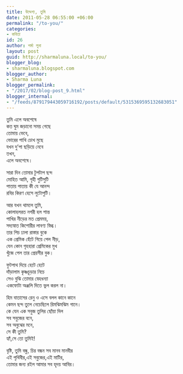 ```yaml
---
title: উদ্দেশ্য, তুমি
date: 2011-05-28 06:55:00 +06:00
permalink: "/to-you/"
categories:
- কবিতা
id: 26
author: শর্মা লুনা
layout: post
guid: http://sharmaluna.local/to-you/
blogger_blog:
- sharmaluna.blogspot.com
blogger_author:
- Sharma Luna
blogger_permalink:
- "/2017/02/blog-post_9.html"
blogger_internal:
- "/feeds/879179443059716192/posts/default/5315369595132683051"
---
```


তুমি এলে অবশেষে  
কত ঘুম জড়ানো সময় গেছে  
তোমায় ভেবে,  
ভোরের পাখি চোখ মুছে  
যখন দু’পা ছড়িয়ে নেবে  
তখন,  
এলে অবশেষে।

সারা দিন তোমার টুপটাপ ছন্দ  
মোহিত আমি, গৃহী গুটিসুটি  
পাতায় পাতায় কী যে আনন্দ  
রবির কিরণ হেসে লুটোপুটি।

আর যখন থামলে তুমি,  
কোলাহলরত নগরী হল শান্ত  
পাখির নীড়ের মত প্রেমময়,  
সদ্যস্নাত কিশোরীর লাবণ্য স্নিগ্ধ।  
তার পিচ ঢালা রাস্তার বুকে  
এক প্রেমিক হেঁটে গিয়ে পেল নীড়,  
যেন কোন গৃহহারা প্রেমিকের মুখ  
খুঁজে পেল তার প্রেয়সীর বুক।

ফুটপাথ দিয়ে হেটে হেটে  
দাঁড়ালাম কৃষ্ণচূড়ার নিচে  
সেও বুঝি তোমার স্নেহধন্যা  
একফোটা অঞ্জলি দিতে ভুল করল না।

হিম বাতাসের রেনু ও এসে বলল কানে কানে  
কেমন ছন্দ তুলে নেচেছিলে রিমঝিমঝিম গানে।  
কে যেন এক সবুজ তুলির ছোঁয়া দিল  
সব সবুজের বনে,  
সব অবুঝের মনে,  
সে কী তুমি?  
হ্যাঁ,সে তো তুমিই!

বৃষ্টি, তুমি বন্ধু, চির বন্ধন সব মানব মানবীর  
এই পৃথিবীর,এই সবুজের,এই মাটির,  
তোমার জন্য রইল আমার সব হৃদয় আবির।
